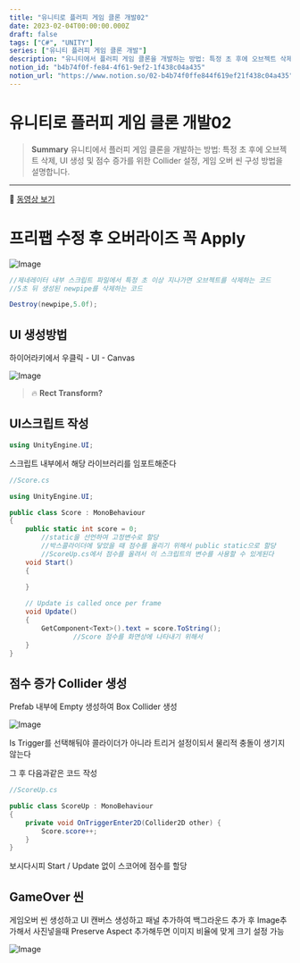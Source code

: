 ```yaml
---
title: "유니티로 플러피 게임 클론 개발02"
date: 2023-02-04T00:00:00.000Z
draft: false
tags: ["C#", "UNITY"]
series: ["유니티 플러피 게임 클론 개발"]
description: "유니티에서 플러피 게임 클론을 개발하는 방법: 특정 초 후에 오브젝트 삭제, UI 생성 및 점수 증가를 위한 Collider 설정, 게임 오버 씬 구성 방법을 설명합니다."
notion_id: "b4b74f0f-fe84-4f61-9ef2-1f438c04a435"
notion_url: "https://www.notion.so/02-b4b74f0ffe844f619ef21f438c04a435"
---
```


# 유니티로 플러피 게임 클론 개발02

> **Summary**
> 유니티에서 플러피 게임 클론을 개발하는 방법: 특정 초 후에 오브젝트 삭제, UI 생성 및 점수 증가를 위한 Collider 설정, 게임 오버 씬 구성 방법을 설명합니다.

---

🎥 [동영상 보기](https://www.youtube.com/watch?v=EqoU1PodQQ4&t=460s)

# 프리팹 수정 후 오버라이즈 꼭 Apply

![Image](https://prod-files-secure.s3.us-west-2.amazonaws.com/09ccd4d5-876c-4bba-bbdf-cc77a0a11257/4c19d9ad-fd43-480a-9efc-7661f1800dfd/Untitled.png?X-Amz-Algorithm=AWS4-HMAC-SHA256&X-Amz-Content-Sha256=UNSIGNED-PAYLOAD&X-Amz-Credential=ASIAZI2LB466RNCG7WUY%2F20250724%2Fus-west-2%2Fs3%2Faws4_request&X-Amz-Date=20250724T081201Z&X-Amz-Expires=3600&X-Amz-Security-Token=IQoJb3JpZ2luX2VjEAAaCXVzLXdlc3QtMiJIMEYCIQDZPOTiNWnBNG8T1gp31hZjGCqvgqrf%2Bq5Tn5ZwSl975AIhAMNEKmNt54dOGYq4YJ5qUZcl3IMj6tp%2F5%2FXXNaWFWEhZKv8DCCkQABoMNjM3NDIzMTgzODA1Igxi5q2GWPKhGdvvXhQq3APYub2SopI%2FwUfwr3VbxkgZ7q7OYkIfl%2FbIBTAZHxa2aNxUu1v9OluQsVBCZwFc4Yh3sq6PrQzB2Spsrf3JSPSdqVWuK6690yj60DI3CDuuM%2F1dWI9xbfOidsg3wdFTCC%2BZJtK0GJYfLRZay%2BKi6HqUaB9zFi7TP3wh6qgUBP1%2FG0rxkReaVqI7VBclEOpjGCDSpnxQla2JDxKo0U6OiMzv49iTacMQnUN9gJ6FiW%2BrXRejQX9yJKrtQC4CZdXl8Ed%2B285fXfxjWd7rbp36pS0B2m6R0L7UCNbP2BH8w3ElNr8m1C5VZFn%2FufBXLsWXcSPcyKgOcLjNgzm5kuQgKAvm0oAK%2BS9BB%2Br5hBpRao4oVJmJeXkiYDeOxO8b6GhY1M8QXsMyuTNJdACPokkAVxUtQ9dlN7pm9c7P%2FQA99jtyHrX8bkr5y2aFGobkXCNZiqpNQzWuwxBa6MjbbNbK7Zo%2F1BVSZzcxZ8A89UYs66QFKlBNWg%2BCSL2jujHgfYKQUFFZRdSeNC1BHHLy39BVY%2Fa%2BWWZfgKxcjxmj3HTA4e261VQmQW1Z3AojkOyUiiN0L6sBVKmI1TFhJTOokmwC3aPg3qpopN%2FrZN71DjSMplfXWsjQVOhhgyS0Y2Wb6DDazofEBjqkAZ0%2B7naP2pQAz5gahLH%2FCpB60NqxYuw63vq0%2FE%2Fcvu1SpSAaOVEO%2BDskrWoOK5gaqfXdPyaOkTOj8fJWRtr%2Bt0lLc55gMb2GU%2BTe9HVzou4%2BHX5fLzO1wMF4%2BHKJ7aGv4rcdAgTSnLoJoNa%2BDChm9AGJxD%2FsRPt23KFZ0%2BOPo9pf9s6T55VPoxeSf0qozeruftVpG%2FnZORxsyQpkFClAWd8OCUAx&X-Amz-Signature=d34224b5087edbc1e6657e7aea959710d296b3f38873334fbae0c6c80d5f5ac2&X-Amz-SignedHeaders=host&x-amz-checksum-mode=ENABLED&x-id=GetObject)

```c#
//제네레이터 내부 스크립트 파일에서 특정 초 이상 지나가면 오브젝트를 삭제하는 코드
//5초 뒤 생성된 newpipe를 삭제하는 코드

Destroy(newpipe,5.0f);
```

## UI 생성방법

하이어라키에서 우클릭 - UI - Canvas

![Image](https://prod-files-secure.s3.us-west-2.amazonaws.com/09ccd4d5-876c-4bba-bbdf-cc77a0a11257/4b878d2e-a01a-4fd4-b4a0-3a0c78b446c6/Untitled.png?X-Amz-Algorithm=AWS4-HMAC-SHA256&X-Amz-Content-Sha256=UNSIGNED-PAYLOAD&X-Amz-Credential=ASIAZI2LB466RNCG7WUY%2F20250724%2Fus-west-2%2Fs3%2Faws4_request&X-Amz-Date=20250724T081201Z&X-Amz-Expires=3600&X-Amz-Security-Token=IQoJb3JpZ2luX2VjEAAaCXVzLXdlc3QtMiJIMEYCIQDZPOTiNWnBNG8T1gp31hZjGCqvgqrf%2Bq5Tn5ZwSl975AIhAMNEKmNt54dOGYq4YJ5qUZcl3IMj6tp%2F5%2FXXNaWFWEhZKv8DCCkQABoMNjM3NDIzMTgzODA1Igxi5q2GWPKhGdvvXhQq3APYub2SopI%2FwUfwr3VbxkgZ7q7OYkIfl%2FbIBTAZHxa2aNxUu1v9OluQsVBCZwFc4Yh3sq6PrQzB2Spsrf3JSPSdqVWuK6690yj60DI3CDuuM%2F1dWI9xbfOidsg3wdFTCC%2BZJtK0GJYfLRZay%2BKi6HqUaB9zFi7TP3wh6qgUBP1%2FG0rxkReaVqI7VBclEOpjGCDSpnxQla2JDxKo0U6OiMzv49iTacMQnUN9gJ6FiW%2BrXRejQX9yJKrtQC4CZdXl8Ed%2B285fXfxjWd7rbp36pS0B2m6R0L7UCNbP2BH8w3ElNr8m1C5VZFn%2FufBXLsWXcSPcyKgOcLjNgzm5kuQgKAvm0oAK%2BS9BB%2Br5hBpRao4oVJmJeXkiYDeOxO8b6GhY1M8QXsMyuTNJdACPokkAVxUtQ9dlN7pm9c7P%2FQA99jtyHrX8bkr5y2aFGobkXCNZiqpNQzWuwxBa6MjbbNbK7Zo%2F1BVSZzcxZ8A89UYs66QFKlBNWg%2BCSL2jujHgfYKQUFFZRdSeNC1BHHLy39BVY%2Fa%2BWWZfgKxcjxmj3HTA4e261VQmQW1Z3AojkOyUiiN0L6sBVKmI1TFhJTOokmwC3aPg3qpopN%2FrZN71DjSMplfXWsjQVOhhgyS0Y2Wb6DDazofEBjqkAZ0%2B7naP2pQAz5gahLH%2FCpB60NqxYuw63vq0%2FE%2Fcvu1SpSAaOVEO%2BDskrWoOK5gaqfXdPyaOkTOj8fJWRtr%2Bt0lLc55gMb2GU%2BTe9HVzou4%2BHX5fLzO1wMF4%2BHKJ7aGv4rcdAgTSnLoJoNa%2BDChm9AGJxD%2FsRPt23KFZ0%2BOPo9pf9s6T55VPoxeSf0qozeruftVpG%2FnZORxsyQpkFClAWd8OCUAx&X-Amz-Signature=51f6abafcc987494cb1407737251e3c5516a559d2c108cb24d7cf9d7ccb6b22b&X-Amz-SignedHeaders=host&x-amz-checksum-mode=ENABLED&x-id=GetObject)


> 🔥 **Rect Transform?**


## UI스크립트 작성

```c#
using UnityEngine.UI;
```

스크립트 내부에서 해당 라이브러리를 임포트해준다

```c#
//Score.cs

using UnityEngine.UI;

public class Score : MonoBehaviour
{
    public static int score = 0;
		//static을 선언하여 고정변수로 할당
		//박스콜라이더에 닿았을 때 점수를 올리기 위해서 public static으로 할당
		//ScoreUp.cs에서 점수를 올려서 이 스크립트의 변수를 사용할 수 있게된다
    void Start()
    {
        
    }

    // Update is called once per frame
    void Update()
    {
        GetComponent<Text>().text = score.ToString();
				//Score 점수를 화면상에 나타내기 위해서
    }
}
```

## 점수 증가 Collider 생성

Prefab 내부에 Empty 생성하여 Box Collider 생성

![Image](https://prod-files-secure.s3.us-west-2.amazonaws.com/09ccd4d5-876c-4bba-bbdf-cc77a0a11257/c51fdadf-63fd-4421-82c5-22a0de8c679f/Untitled.png?X-Amz-Algorithm=AWS4-HMAC-SHA256&X-Amz-Content-Sha256=UNSIGNED-PAYLOAD&X-Amz-Credential=ASIAZI2LB466RNCG7WUY%2F20250724%2Fus-west-2%2Fs3%2Faws4_request&X-Amz-Date=20250724T081201Z&X-Amz-Expires=3600&X-Amz-Security-Token=IQoJb3JpZ2luX2VjEAAaCXVzLXdlc3QtMiJIMEYCIQDZPOTiNWnBNG8T1gp31hZjGCqvgqrf%2Bq5Tn5ZwSl975AIhAMNEKmNt54dOGYq4YJ5qUZcl3IMj6tp%2F5%2FXXNaWFWEhZKv8DCCkQABoMNjM3NDIzMTgzODA1Igxi5q2GWPKhGdvvXhQq3APYub2SopI%2FwUfwr3VbxkgZ7q7OYkIfl%2FbIBTAZHxa2aNxUu1v9OluQsVBCZwFc4Yh3sq6PrQzB2Spsrf3JSPSdqVWuK6690yj60DI3CDuuM%2F1dWI9xbfOidsg3wdFTCC%2BZJtK0GJYfLRZay%2BKi6HqUaB9zFi7TP3wh6qgUBP1%2FG0rxkReaVqI7VBclEOpjGCDSpnxQla2JDxKo0U6OiMzv49iTacMQnUN9gJ6FiW%2BrXRejQX9yJKrtQC4CZdXl8Ed%2B285fXfxjWd7rbp36pS0B2m6R0L7UCNbP2BH8w3ElNr8m1C5VZFn%2FufBXLsWXcSPcyKgOcLjNgzm5kuQgKAvm0oAK%2BS9BB%2Br5hBpRao4oVJmJeXkiYDeOxO8b6GhY1M8QXsMyuTNJdACPokkAVxUtQ9dlN7pm9c7P%2FQA99jtyHrX8bkr5y2aFGobkXCNZiqpNQzWuwxBa6MjbbNbK7Zo%2F1BVSZzcxZ8A89UYs66QFKlBNWg%2BCSL2jujHgfYKQUFFZRdSeNC1BHHLy39BVY%2Fa%2BWWZfgKxcjxmj3HTA4e261VQmQW1Z3AojkOyUiiN0L6sBVKmI1TFhJTOokmwC3aPg3qpopN%2FrZN71DjSMplfXWsjQVOhhgyS0Y2Wb6DDazofEBjqkAZ0%2B7naP2pQAz5gahLH%2FCpB60NqxYuw63vq0%2FE%2Fcvu1SpSAaOVEO%2BDskrWoOK5gaqfXdPyaOkTOj8fJWRtr%2Bt0lLc55gMb2GU%2BTe9HVzou4%2BHX5fLzO1wMF4%2BHKJ7aGv4rcdAgTSnLoJoNa%2BDChm9AGJxD%2FsRPt23KFZ0%2BOPo9pf9s6T55VPoxeSf0qozeruftVpG%2FnZORxsyQpkFClAWd8OCUAx&X-Amz-Signature=13367462a07bf6bc931e3b7e178f98356976e4a67cfc77a51f440516ffdd5974&X-Amz-SignedHeaders=host&x-amz-checksum-mode=ENABLED&x-id=GetObject)

Is Trigger를 선택해둬야 콜라이더가 아니라 트리거 설정이되서 물리적 충돌이 생기지 않는다


그 후 다음과같은 코드 작성

```c#
//ScoreUp.cs

public class ScoreUp : MonoBehaviour
{
    private void OnTriggerEnter2D(Collider2D other) {
        Score.score++;
    }
}
```

보시다시피 Start / Update 없이 스코어에 점수를 할당


## GameOver 씬

게임오버 씬 생성하고 UI 캔버스 생성하고 패널 추가하여 백그라운드 추가 후 Image추가해서 사진넣을때 Preserve Aspect 추가해두면 이미지 비율에 맞게 크기 설정 가능

![Image](https://prod-files-secure.s3.us-west-2.amazonaws.com/09ccd4d5-876c-4bba-bbdf-cc77a0a11257/5e2c51dd-2557-4379-9307-180d986da3f0/Untitled.png?X-Amz-Algorithm=AWS4-HMAC-SHA256&X-Amz-Content-Sha256=UNSIGNED-PAYLOAD&X-Amz-Credential=ASIAZI2LB466RNCG7WUY%2F20250724%2Fus-west-2%2Fs3%2Faws4_request&X-Amz-Date=20250724T081201Z&X-Amz-Expires=3600&X-Amz-Security-Token=IQoJb3JpZ2luX2VjEAAaCXVzLXdlc3QtMiJIMEYCIQDZPOTiNWnBNG8T1gp31hZjGCqvgqrf%2Bq5Tn5ZwSl975AIhAMNEKmNt54dOGYq4YJ5qUZcl3IMj6tp%2F5%2FXXNaWFWEhZKv8DCCkQABoMNjM3NDIzMTgzODA1Igxi5q2GWPKhGdvvXhQq3APYub2SopI%2FwUfwr3VbxkgZ7q7OYkIfl%2FbIBTAZHxa2aNxUu1v9OluQsVBCZwFc4Yh3sq6PrQzB2Spsrf3JSPSdqVWuK6690yj60DI3CDuuM%2F1dWI9xbfOidsg3wdFTCC%2BZJtK0GJYfLRZay%2BKi6HqUaB9zFi7TP3wh6qgUBP1%2FG0rxkReaVqI7VBclEOpjGCDSpnxQla2JDxKo0U6OiMzv49iTacMQnUN9gJ6FiW%2BrXRejQX9yJKrtQC4CZdXl8Ed%2B285fXfxjWd7rbp36pS0B2m6R0L7UCNbP2BH8w3ElNr8m1C5VZFn%2FufBXLsWXcSPcyKgOcLjNgzm5kuQgKAvm0oAK%2BS9BB%2Br5hBpRao4oVJmJeXkiYDeOxO8b6GhY1M8QXsMyuTNJdACPokkAVxUtQ9dlN7pm9c7P%2FQA99jtyHrX8bkr5y2aFGobkXCNZiqpNQzWuwxBa6MjbbNbK7Zo%2F1BVSZzcxZ8A89UYs66QFKlBNWg%2BCSL2jujHgfYKQUFFZRdSeNC1BHHLy39BVY%2Fa%2BWWZfgKxcjxmj3HTA4e261VQmQW1Z3AojkOyUiiN0L6sBVKmI1TFhJTOokmwC3aPg3qpopN%2FrZN71DjSMplfXWsjQVOhhgyS0Y2Wb6DDazofEBjqkAZ0%2B7naP2pQAz5gahLH%2FCpB60NqxYuw63vq0%2FE%2Fcvu1SpSAaOVEO%2BDskrWoOK5gaqfXdPyaOkTOj8fJWRtr%2Bt0lLc55gMb2GU%2BTe9HVzou4%2BHX5fLzO1wMF4%2BHKJ7aGv4rcdAgTSnLoJoNa%2BDChm9AGJxD%2FsRPt23KFZ0%2BOPo9pf9s6T55VPoxeSf0qozeruftVpG%2FnZORxsyQpkFClAWd8OCUAx&X-Amz-Signature=d630e8ce22fa59848db8e33a1bac2956ded45525286345eaa0b7906e9b2bc7db&X-Amz-SignedHeaders=host&x-amz-checksum-mode=ENABLED&x-id=GetObject)

